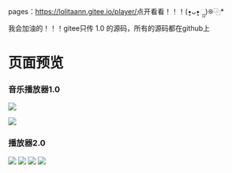 pages：<https://lolitaann.gitee.io/player/>点开看看！！！(•͈ᴗ•͈ૢૢ)❊⿻*

我会加油的！！！gitee只传 1.0 的源码，所有的源码都在github上

# 页面预览
### 音乐播放器1.0 
![](https://gitee.com/LolitaAnn/player/raw/master/images/1.1.png)

![](https://gitee.com/LolitaAnn/player/raw/master/images/1.2.png)

### 播放器2.0
![](https://gitee.com/LolitaAnn/player/raw/master/images/2.1.png)
![](https://gitee.com/LolitaAnn/player/raw/master/images/2.2.png)
![](https://gitee.com/LolitaAnn/player/raw/master/images/2.3.png)
![](https://gitee.com/LolitaAnn/player/raw/master/images/2.4.png)

